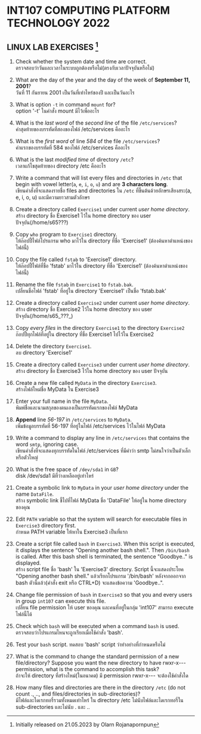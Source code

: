# INT107 COMPUTING PLATFORM TECHNOLOGY 2022
## LINUX LAB EXERCISES [^1]
[^1]: Initially released on 21.05.2023 by Olarn Rojanapornpun

1. Check whether the system date and time are correct.\
ตรวจสอบว่าวันและเวลาในระบบถูกต้องหรือไม่(ตรงกับเวลาปัจจุบันหรือไม่)

2. What are the day of the year and the day of the week of **September 11, 2001**?\
วันที่ 11 กันยายน 2001 เป็นวันที่เท่าไหร่ของปี และเป็นวันอะไร

3. What is option `-t` in command `mount` for?\
option '-t' ในคำสั่ง mount มีไว้เพื่ออะไร

4. What is the _last word_ of the _second line_ of the file `/etc/services`?\
คำสุดท้ายของบรรทัดที่สองของไฟล์ /etc/services คืออะไร

5. What is the _first word_ of line _584_ of the file `/etc/services`?\
คำแรกของบรรทัดที่ 584 ของไฟล์ /etc/services คืออะไร

6. What is the last _modified time_ of directory `/etc`?\
เวลาแก้ไขสุดท้ายของ directory /etc คืออะไร

7. Write a command that will list every files and directories in `/etc` that begin with vowel letter(`a`, `e`, `i`, `o`, `u`) and are **3 characters long**.\
เขียนคำสั่งที่จะแสดงรายชื่อ files and directories ใน `/etc` ที่ขึ้นต้นด้วยอักษรเสียงสระ(a, e, i, o, u) และมีความยาวสามตัวอักษร 

8. Create a directory called `Exercise1` under current _user home directory_.\
สร้าง directory ชื่อ Exercise1 ไว้ใน home directory ของ user ปัจจุบัน(/home/s65???)

9. Copy `who` program to `Exercise1` directory.\
ให้ก๊อปปี้ไฟล์โปรแกรม who มาไว้ใน directory ที่ชื่อ 'Exercise1' (ต้องค้นหาตำแหน่งของ ไฟล์นี้)

10. Copy the file called `fstab` to 'Exercise1' directory.\
ให้ก๊อปปี้ไฟล์ที่ชื่อ 'fstab' มาไว้ใน directory ที่ชื่อ 'Exercise1' (ต้องค้นหาตำแหน่งของไฟล์นี้)

11. Rename the file `fstab` in `Exercise1` to `fstab.bak`.\
เปลี่ยนชื่อไฟล์ 'fstab' ที่อยู่ใน directory 'Exercise1' เป็นชื่อ 'fstab.bak'

12. Create a directory called `Exercise2` under current _user home directory_.\
สร้าง directory ชื่อ Exercise2 ไว้ใน home directory ของ user ปัจจุบัน(/home/s65_???_)

13. Copy _every files_ in the directory `Exercise1` to the directory `Exercise2`\
ก๊อปปี้ทุกไฟล์ที่อยู่ใน directory ที่ชื่อ Exercise1 ไปไว้ใน Exercise2

14. Delete the directory `Exercise1`.\
ลบ directory 'Exercise1'

15. Create a directory called `Exercise3` under current _user home directory_.\
สร้าง directory ชื่อ Exercise3 ไว้ใน home directory ของ user ปัจจุบัน

16. Create a new file called `MyData` in the directory `Exercise3`.\
สร้างไฟล์ใหม่ชื่อ MyData ใน Exercise3

17. Enter your full name in the file `MyData`.\
พิมพ์ชื่อและนามสกุลของตนเองเป็นบรรทัดแรกของไฟล์ MyData

18. **Append** line _56-197_ in `/etc/services` to `MyData`.\
เพิ่มข้อมูลบรรทัดที่ 56-197 ที่อยู่ในไฟล์ /etc/services ไว้ในไฟล์ MyData

19. Write a command to display any line in `/etc/services` that contains the word `smtp`, ignoring case.\
เขียนคำสั่งที่จะแสดงทุกบรรทัดในไฟล์ /etc/services ที่มีคำว่า smtp ไม่สนใจว่าเป็นตัวเล็กหรือตัวใหญ่

20. What is the free space of `/dev/sda1` in `GB`?\
disk /dev/sda1 มีที่ว่างเหลืออยู่เท่าไหร่

21. Create a symbolic link to `MyData` in your _user home directory_ under the name `DataFile`.\
สร้าง symbolic link ชี้ไปที่ไฟล์ MyData ชื่อ 'DataFile' ให้อยู่ใน home directory ของคุณ

22. Edit `PATH` variable so that the system will search for executable files in `Exercise3` directory first.\
กำหนด PATH variable ให้หาใน Exercise3 เป็นที่แรก

23. Create a script file called `bash` in `Exercise3`. When this script is executed, it displays the sentence "Opening another bash shell.". Then `/bin/bash` is called. After this bash shell is terminated, the sentence "Goodbye.." is displayed.\
สร้าง script file ชื่อ 'bash' ใน 'Exercise3' directory. Script นี้จะแสดงประโยค "Opening another bash shell." แล้วเรียกโปรแกรม '/bin/bash' หลังจากออกจาก bash ตัวนี้แล้ว(คำสั่ง exit หรือ CTRL+D) จะแสดงข้อความ 'Goodbye..".

24. Change file permission of `bash` in `Exercise3` so that you and every users in group `int107` can execute this file.\
เปลี่ยน file permission ให้ user ของคุณ และคนที่อยู่ในกลุ่ม 'int107' สามารถ execute ไฟล์นี้ได้

25. Check which `bash` will be executed when a command `bash` is used.\
ตรวจสอบว่าโปรแกรมไหนจะถูกเรียกเมื่อใช้คำสั่ง 'bash'.

26. Test your `bash` script.
ทดสอบ 'bash' script ว่าทำอย่างที่กำหนดหรือไม่

27. What is the command to change the standard permission of a new file/directory? Suppose you want the new directory to have rwxr-x--- permission, what is the command to accomplish this task?\
ถ้าจะให้ directory ที่สร้างใหม่(ในอนาคต) มี permission rwxr-x--- จะต้องใช้คำสั่งใด

28. How many files and directories are there in the directory `/etc` (do not count ., .., and files/directories in sub-directories)?\
มีไฟล์และไดเรกทอรี่รวมทั้งหมดเท่าไหร่ ใน directory /etc ไม่นับไฟล์และไดเรกทอรี่ใน sub-directories และไม่นับ . และ ..

